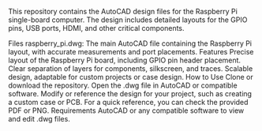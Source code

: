 This repository contains the AutoCAD design files for the Raspberry Pi single-board computer. The design includes detailed layouts for the GPIO pins, USB ports, HDMI, and other critical components.

Files
raspberry_pi.dwg: The main AutoCAD file containing the Raspberry Pi layout, with accurate measurements and port placements.
Features
Precise layout of the Raspberry Pi board, including GPIO pin header placement.
Clear separation of layers for components, silkscreen, and traces.
Scalable design, adaptable for custom projects or case design.
How to Use
Clone or download the repository.
Open the .dwg file in AutoCAD or compatible software.
Modify or reference the design for your project, such as creating a custom case or PCB.
For a quick reference, you can check the provided PDF or PNG.
Requirements
AutoCAD or any compatible software to view and edit .dwg files.
